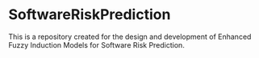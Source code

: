 # SoftwareRiskPrediction
This is a repository created for the design and development of Enhanced Fuzzy Induction Models for Software Risk Prediction.

